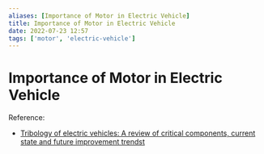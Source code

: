 ```yaml
---
aliases: [Importance of Motor in Electric Vehicle]
title: Importance of Motor in Electric Vehicle
date: 2022-07-23 12:57
tags: ['motor', 'electric-vehicle']
---
```


# Importance of Motor in Electric Vehicle

Reference:

- [Tribology of electric vehicles: A review of critical components, current state and future improvement trendst](https://www.sciencedirect.com/science/article/pii/S0301679X19303433)
